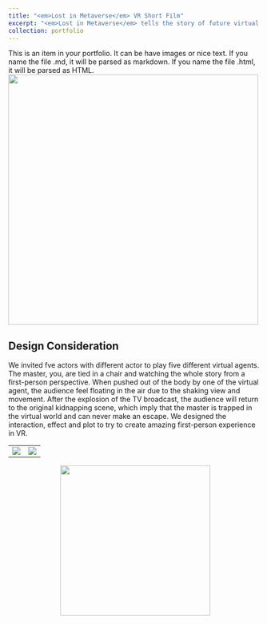 ```yaml
---
title: "<em>Lost in Metaverse</em> VR Short Film"
excerpt: "<em>Lost in Metaverse</em> tells the story of future virtual agents generating self-awareness based on the master's data, hacking the master's consciousness in the virtual world and replacing the master's personality to live in real world. <br/><img src='/images/LIM1.png'>"
collection: portfolio
---
```


This is an item in your portfolio. It can be have images or nice text. If you name the file .md, it will be parsed as markdown. If you name the file .html, it will be parsed as HTML. 
<img src='/images/LIM4.JPG' width="500px">
<h2>
  Design Consideration
</h2>
We invited fve actors with different actor to play five different virtual agents. The master, you, are tied in a chair and watching the whole story from a first-person perspective. When pushed out of the body by one of the virtual agent, the audience feel floating in the air due to the shaking view and movement. After the explosion of the TV broadcast, the audience will return to the original kidnapping scene, which imply that the master is trapped in the virtual world and can never make an escape. We designed the interaction, effect and plot to try to create amazing first-person experience in VR.

<table><tr>
<td><img src='/images/LIM4.JPG' border=0 /></td>
<td><img src='/images/LIM4.JPG' border=0 /></td>
</tr></table> 

<center class="half">
<img src='/images/LIM4.JPG' width="00"/>
<img src='/images/LIM4.JPG' width="300px"/>
</center>
